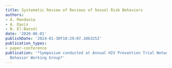 ```yaml
---
title: Systematic Review of Reviews of Sexual Risk Behaviors
authors:
- A. Mandavia
- A. Davis
- N. El-Bassel
date: '2020-06-01'
publishDate: '2024-01-30T18:29:07.106325Z'
publication_types:
- paper-conference
publication: '*Symposium conducted at Annual HIV Prevention Trial Network Sexual Risk
  Behavior Working Group*'
---
```

